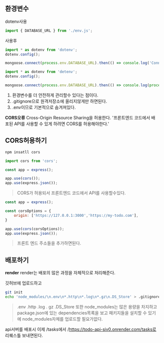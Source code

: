 ## 환경변수
dotenv사용
```js
import { DATABASE_URL } from './env.js';
```
사용후
```js
import * as dotenv from 'dotenv';
dotenv.config();
```
```js
mongoose.connect(process.env.DATABASE_URL).then(() => console.log('Connected to DB'))
```
```js
import * as dotenv from 'detenv';
dotenv.config();

mongoose.connect(process.env.DATABASE_URL).then(() => console.log(process.env.PORT || 3000), () => console.log('Server Started'));
```
1. 환경변수를 더 안전하게 관리할수 있다는 점이다.
2. .gitignore으로 원격저장소에 올리지않게만 하면된다.
3. .env이므로 기본적으로 숨겨져있다.

**CORS오류**
Cross-Origin Resource Sharing을 허용한다. '프론트엔드 코드에서 배포된 API를 사용할 수 있게 하려면 CORS를 허용해야한다.'

## CORS허용하기
```node.js
npm insatll cors
```
```js
import cors from 'cors';

const app = express();

app.use(cors());
app.use(express.json());
```
> CORS가 허용되서 프론트엔드 코드에서 API를 사용할수있다.

```js
const app = express();

const corsOptions = {
	origin: ['https://127.0.0.1:3000','https://my-todo.com'],
}

app.use(cors(corsOptions));
app.use(express.json());
```
> 프론트 엔드 주소들을 추가하면된다.

## 배포하기
**render**
render는 배포의 많은 과정을 자체적으로 처리해준다.

깃허브에 업로드하고
```bash
git init
echo 'node_modules/\n.env\n*.http\n*.log\n*.gz\n.DS_Store' > .gitignore
```
> .env .http .log . gz .DS_Store
 또한 node_modules는 많은 용량을 차지하고 package.json에 있는 dependencies목록을 보고 패키지들을 설치할 수 있기에 node_modules자체를 업로드할 필요가없다.

api서버를 배포시
이제 /tasks에서 /https://todo-api-siv0.onrender.com/tasks로 리퀘스틀 보내면된다.

